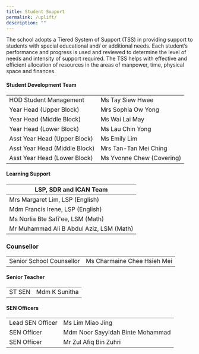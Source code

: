 ```yaml
---
title: Student Support
permalink: /uplift/
description: ""
---
```

The school adopts a Tiered System of Support (TSS) in providing support to students with special educational and/ or additional needs. Each student’s performance and progress is used and reviewed to determine the level of needs and intensity of support required. The TSS helps with effective and efficient allocation of resources in the areas of manpower, time, physical space and finances.




#### Student Development Team



|  |  | 
| -------- | -------- | 
| HOD Student Management | Ms Tay Siew Hwee |
| Year Head (Upper Block)     | Mrs Sophia Ow Yong     |
| Year Head (Middle Block)     | Ms Wai Lai May     |
| Year Head (Lower Block)     | Ms Lau Chin Yong     |
| Asst Year Head (Upper Block)     | Ms Emily Lim     |
| Asst Year Head (Middle Block)     | Mrs Tan-Tan Mei Ching     |
| Asst Year Head (Lower Block)     | Ms Yvonne Chew (Covering)     |




#### Learning Support

| LSP, SDR and ICAN Team |
| --- |
| Mrs Margaret Lim, LSP (English) 
| Mdm Francis Irene, LSP (English)
| Ms Norlia Bte Safi'ee, LSM (Math)
| Mr Muhammad Ali B Abdul Aziz, LSM (Math)



### Counsellor

|  |  |
| --- | --- |
| Senior School Counsellor  | Ms Charmaine Chee Hsieh Mei  |


#### Senior Teacher


|  |  |
| ---| --- |
|  ST SEN  | Mdm K Sunitha |

#### SEN Officers


|  |  |
| ---| --- |
|  Lead SEN Officer  | Ms Lim Miao Jing |
|  SEN Officer  |  Mdm Noor Sayyidah Binte Mohammad  |
| SEN Officer | Mr Zul Afiq Bin Zuhri  |